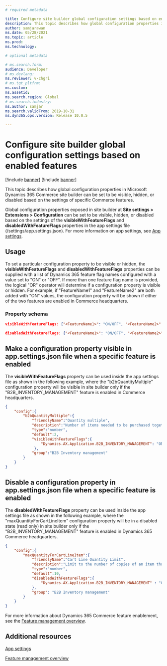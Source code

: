 ```yaml
---
# required metadata

title: Configure site builder global configuration settings based on enabled features
description: This topic describes how global configuration properties in Microsoft Dynamics 365 Commerce site builder can be set to be visible or hidden based on the enabling of specific Commerce features.
author: samjarawan
ms.date: 05/28/2021
ms.topic: article
ms.prod: 
ms.technology: 

# optional metadata

# ms.search.form: 
audience: Developer
# ms.devlang: 
ms.reviewer: v-chgri
# ms.tgt_pltfrm: 
ms.custom: 
ms.assetid: 
ms.search.region: Global
# ms.search.industry: 
ms.author: samjar
ms.search.validFrom: 2019-10-31
ms.dyn365.ops.version: Release 10.0.5

---
```


# Configure site builder global configuration settings based on enabled features

[!include [banner](../includes/banner.md)]
[!include [banner](../includes/preview-banner.md)]

This topic describes how global configuration properties in Microsoft Dynamics 365 Commerce site builder can be set to be visible, hidden, or disabled based on the settings of specific Commerce features.

Global configuration properties exposed in site builder at **Site settings \> Extensions \> Configuration** can be set to be visible, hidden, or disabled based on the settings of the **visibleWithFeatureFlags** and **disabledWithFeatureFlags** properties in the app settings file (/settings/app.settings.json). For more information on app settings, see [App settings](app-settings.md). 

## Usage

To set a particular configuration property to be visible or hidden, the **visibleWithFeatureFlags** and **disabledWithFeatureFlags** properties can be supplied with a list of Dynamics 365 feature flag names configured with a value set to "ON" or "OFF". If more than one feature flag name is provided, the logical "OR" operator will determine if a configuration property is visible or hidden. For example, if "FeatureName1" and "FeatureName2" are both added with "ON" values, the configuration property will be shown if either of the two features are enabled in Commerce headquarters.

### Property schema

```json
visibleWithFeatureFlags: {"<FeatureName1>": "ON/OFF", "<FeatureName2>": "ON/OFF"}
```

```json
disabledWithFeatureFlags: {"<FeatureName1>": "ON/OFF", "<FeatureName2>": "ON/OFF"}
```

## Make a configuration property visible in app.settings.json file when a specific feature is enabled

The **visibleWithFeatureFlags** property can be used inside the app settings file as shown in the following example, where the "b2bQuantityMultiple" configuration property will be visible in site builder only if the "B2B_INVENTORY_MANAGEMENT" feature is enabled in Commerce headquarters.

```json
{ 
    "config":{ 
        "b2bQuantityMultiple":{
            "friendlyName":"Quantity multiple",
            "description":"Number of items needed to be purchased together",
            "type":"number",
            "default":2,
            "visibleWithFeatureFlags":{
                "Dynamics.AX.Application.B2B_INVENTORY_MANAGEMENT": "ON"
             },
            "group":"B2B Inventory management"
        }
    }
}
```

## Disable a configuration property in app.settings.json file when a specific feature is enabled

The **disabledWithFeatureFlags** property can be used inside the app settings file as shown in the following example, where the "maxQuantityForCartLineItem" configuration property will be in a disabled state (read only) in site builder only if the "B2B_INVENTORY_MANAGEMENT" feature is enabled in Dynamics 365 Commerce headquarters.

```json
{
    "config":{
        "maxQuantityForCartLineItem":{
            "friendlyName":"Cart Line Quantity Limit",
            "description":"Limit to the number of copies of an item that can be added to a cart line",
            "type":"number",
            "default":10,
            "disabledWithFeatureFlags":{
                "Dynamics.AX.Application.B2B_INVENTORY_MANAGEMENT" : "ON"
            },
            "group": "B2B Inventory management"
        }
    }
}
```

For more information about Dynamics 365 Commerce feature enablement, see the [Feature management overview](/dynamics365/fin-ops-core/fin-ops/get-started/feature-management/feature-management-overview).

## Additional resources

[App settings](app-settings.md)

[Feature management overview](/dynamics365/fin-ops-core/fin-ops/get-started/feature-management/feature-management-overview)


